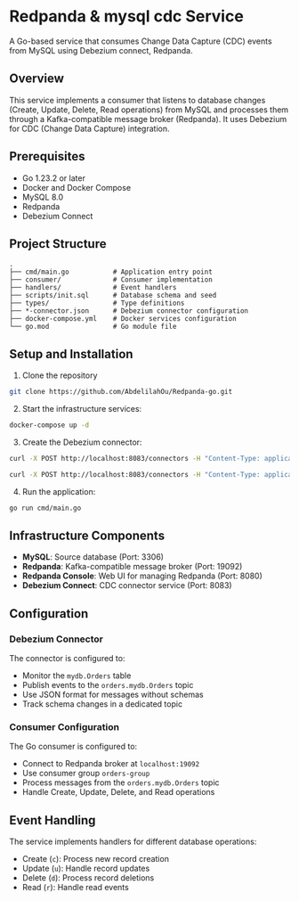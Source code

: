 # Redpanda & mysql cdc Service

A Go-based service that consumes Change Data Capture (CDC) events from MySQL using Debezium connect, Redpanda.

## Overview

This service implements a consumer that listens to database changes (Create, Update, Delete, Read operations) from MySQL and processes them through a Kafka-compatible message broker (Redpanda). It uses Debezium for CDC (Change Data Capture) integration.

## Prerequisites

- Go 1.23.2 or later
- Docker and Docker Compose
- MySQL 8.0
- Redpanda
- Debezium Connect

## Project Structure

```plaintext
.
├── cmd/main.go           # Application entry point
├── consumer/             # Consumer implementation
├── handlers/             # Event handlers
├── scripts/init.sql      # Database schema and seed
├── types/                # Type definitions
├── *-connector.json      # Debezium connector configuration
├── docker-compose.yml    # Docker services configuration
└── go.mod                # Go module file
```

## Setup and Installation

1. Clone the repository

```bash
git clone https://github.com/AbdelilahOu/Redpanda-go.git
```

2. Start the infrastructure services:

```bash
docker-compose up -d
```

3. Create the Debezium connector:

```bash
curl -X POST http://localhost:8083/connectors -H "Content-Type: application/json" -d @orders-connector.json
```

```bash
curl -X POST http://localhost:8083/connectors -H "Content-Type: application/json" -d @customers-connector.json
```

4. Run the application:

```bash
go run cmd/main.go
```

## Infrastructure Components

- **MySQL**: Source database (Port: 3306)
- **Redpanda**: Kafka-compatible message broker (Port: 19092)
- **Redpanda Console**: Web UI for managing Redpanda (Port: 8080)
- **Debezium Connect**: CDC connector service (Port: 8083)

## Configuration

### Debezium Connector

The connector is configured to:

- Monitor the `mydb.Orders` table
- Publish events to the `orders.mydb.Orders` topic
- Use JSON format for messages without schemas
- Track schema changes in a dedicated topic

### Consumer Configuration

The Go consumer is configured to:

- Connect to Redpanda broker at `localhost:19092`
- Use consumer group `orders-group`
- Process messages from the `orders.mydb.Orders` topic
- Handle Create, Update, Delete, and Read operations

## Event Handling

The service implements handlers for different database operations:

- Create (`c`): Process new record creation
- Update (`u`): Handle record updates
- Delete (`d`): Process record deletions
- Read (`r`): Handle read events
